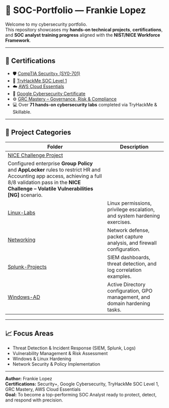 # 🧠 SOC-Portfolio — Frankie Lopez

Welcome to my cybersecurity portfolio.  
This repository showcases my **hands-on technical projects**, **certifications**, and **SOC analyst training progress** aligned with the **NIST/NICE Workforce Framework**.

---

## 🧾 Certifications
- 🛡️ [CompTIA Security+ (SY0-701)](https://www.credly.com/badges/cdd0171b-5d7a-42eb-b276-c0651c5406bb/public_url)
- 🧩 [TryHackMe SOC Level 1](https://tryhackme-certificates.s3-eu-west-1.amazonaws.com/THM-MGCVIIBU0D.pdf)
- ☁️ [AWS Cloud Essentials](https://www.credly.com/badges/b2ff23d7-807d-4af6-8348-e8eec4b59ae5/public_url)
- 🧠 [Google Cybersecurity Certificate](https://www.credly.com/badges/3ed6d567-1b5a-4e3b-aa4a-5737358a8985/public_url)
- ⚙️ [GRC Mastery – Governance, Risk & Compliance](https://www.credly.com/badges/cb00e16d-cb2e-41a0-873f-4a187faa64eb/public_url)
- 💻 Over **71 hands-on cybersecurity labs** completed via TryHackMe & Skillable.

---

## 🧰 Project Categories

| **Folder** | **Description** |
|-------------|-----------------|
| [NICE Challenge Project](NICE-Challenge/NICE-Challenge-Project)
| Configured enterprise **Group Policy** and **AppLocker** rules to restrict HR and Accounting app access, achieving a full 8/8 validation pass in the **NICE Challenge – Volatile Vulnerabilities [NG]** scenario. |
| [Linux-Labs](Linux-Labs/) | Linux permissions, privilege escalation, and system hardening exercises. |
| [Networking](Networking/) | Network defense, packet capture analysis, and firewall configuration. |
| [Splunk-Projects](Splunk-Projects/) | SIEM dashboards, threat detection, and log correlation examples. |
| [Windows-AD](Windows-AD/) | Active Directory configuration, GPO management, and domain hardening tasks. |

---

## 📈 Focus Areas
- Threat Detection & Incident Response (SIEM, Splunk, Logs)
- Vulnerability Management & Risk Assessment
- Windows & Linux Hardening
- Network Security & Policy Implementation

---

**Author:** Frankie Lopez  
**Certifications:** Security+, Google Cybersecurity, TryHackMe SOC Level 1, GRC Mastery, AWS Cloud Essentials  
**Goal:** To become a top-performing SOC Analyst ready to protect, detect, and respond with precision.
